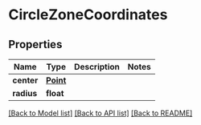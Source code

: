# CircleZoneCoordinates

## Properties
Name | Type | Description | Notes
------------ | ------------- | ------------- | -------------
**center** | [**Point**](Point.md) |  | 
**radius** | **float** |  | 

[[Back to Model list]](../README.md#documentation-for-models) [[Back to API list]](../README.md#documentation-for-api-endpoints) [[Back to README]](../README.md)


